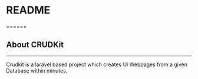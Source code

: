 # README
======
## About CRUDKit
------
Crudkit is a laravel based project which creates Ui Webpages from a given Database within minutes.